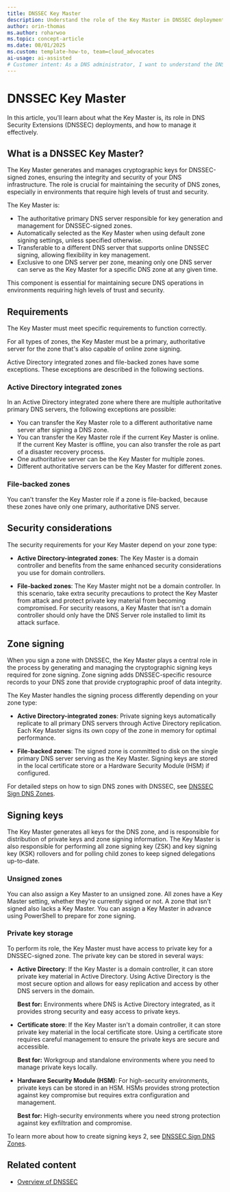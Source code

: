 ```yaml
---
title: DNSSEC Key Master
description: Understand the role of the Key Master in DNSSEC deployments, including key management, server requirements, and transfer scenarios.
author: orin-thomas
ms.author: roharwoo
ms.topic: concept-article
ms.date: 08/01/2025
ms.custom: template-how-to, team=cloud_advocates
ai-usage: ai-assisted
# Customer intent: As a DNS administrator, I want to understand the DNSSEC Key Master component so that I can implement DNSSEC.
---
```


# DNSSEC Key Master

In this article, you'll learn about what the Key Master is, its role in DNS Security Extensions (DNSSEC) deployments, and how to manage it effectively.

## What is a DNSSEC Key Master?

The Key Master generates and manages cryptographic keys for DNSSEC-signed zones, ensuring the integrity and security of your DNS infrastructure. The role is crucial for maintaining the security of DNS zones, especially in environments that require high levels of trust and security.

The Key Master is:

- The authoritative primary DNS server responsible for key generation and management for DNSSEC-signed zones.
- Automatically selected as the Key Master when using default zone signing settings, unless specified otherwise.
- Transferable to a different DNS server that supports online DNSSEC signing, allowing flexibility in key management.
- Exclusive to one DNS server per zone, meaning only one DNS server can serve as the Key Master for a specific DNS zone at any given time.

This component is essential for maintaining secure DNS operations in environments requiring high levels of trust and security.

## Requirements

The Key Master must meet specific requirements to function correctly.

For all types of zones, the Key Master must be a primary, authoritative server for the zone that's also capable of online zone signing.

Active Directory integrated zones and file-backed zones have some exceptions. These exceptions are described in the following sections.

### Active Directory integrated zones

In an Active Directory integrated zone where there are multiple authoritative primary DNS servers, the following exceptions are possible:

- You can transfer the Key Master role to a different authoritative name server after signing a DNS zone.
- You can transfer the Key Master role if the current Key Master is online. If the current Key Master is offline, you can also transfer the role as part of a disaster recovery process.
- One authoritative server can be the Key Master for multiple zones.
- Different authoritative servers can be the Key Master for different zones.

### File-backed zones

You can't transfer the Key Master role if a zone is file-backed, because these zones have only one primary, authoritative DNS server.

## Security considerations

The security requirements for your Key Master depend on your zone type:

- **Active Directory-integrated zones**: The Key Master is a domain controller and benefits from the same enhanced security considerations you use for domain controllers.

- **File-backed zones**: The Key Master might not be a domain controller. In this scenario, take extra security precautions to protect the Key Master from attack and protect private key material from becoming compromised. For security reasons, a Key Master that isn't a domain controller should only have the DNS Server role installed to limit its attack surface.

## Zone signing

When you sign a zone with DNSSEC, the Key Master plays a central role in the process by generating and managing the cryptographic signing keys required for zone signing. Zone signing adds DNSSEC-specific resource records to your DNS zone that provide cryptographic proof of data integrity.

The Key Master handles the signing process differently depending on your zone type:

- **Active Directory-integrated zones**: Private signing keys automatically replicate to all primary DNS servers through Active Directory replication. Each Key Master signs its own copy of the zone in memory for optimal performance.

- **File-backed zones**: The signed zone is committed to disk on the single primary DNS server serving as the Key Master. Signing keys are stored in the local certificate store or a Hardware Security Module (HSM) if configured.

For detailed steps on how to sign DNS zones with DNSSEC, see [DNSSEC Sign DNS Zones](dnssec-sign-zone.md).

## Signing keys

The Key Master generates all keys for the DNS zone, and is responsible for distribution of private keys and zone signing information. The Key Master is also responsible for performing all zone signing key (ZSK) and key signing key (KSK) rollovers and for polling child zones to keep signed delegations up-to-date.

### Unsigned zones

You can also assign a Key Master to an unsigned zone. All zones have a Key Master setting, whether they're currently signed or not. A zone that isn't signed also lacks a Key Master. You can assign a Key Master in advance using PowerShell to prepare for zone signing.

### Private key storage

To perform its role, the Key Master must have access to private key for a DNSSEC-signed zone. The private key can be stored in several ways:

- **Active Directory**: If the Key Master is a domain controller, it can store private key material in Active Directory. Using Active Directory is the most secure option and allows for easy replication and access by other DNS servers in the domain.

  **Best for:** Environments where DNS is Active Directory integrated, as it provides strong security and easy access to private keys.

- **Certificate store**: If the Key Master isn't a domain controller, it can store private key material in the local certificate store. Using a certificate store requires careful management to ensure the private keys are secure and accessible.

  **Best for:** Workgroup and standalone environments where you need to manage private keys locally.

- **Hardware Security Module (HSM)**: For high-security environments, private keys can be stored in an HSM. HSMs provides strong protection against key compromise but requires extra configuration and management.

  **Best for:** High-security environments where you need strong protection against key exfiltration and compromise.

To learn more about how to create signing keys 2, see [DNSSEC Sign DNS Zones](dnssec-sign-zone.md).

## Related content

- [Overview of DNSSEC](dnssec-overview.md)
